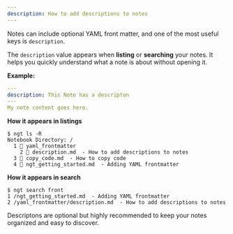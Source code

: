 ```yaml
---
description: How to add descriptions to notes
---
```

Notes can include optional YAML front matter, and one of the most useful keys is `description`.  

The `description` value appears when **listing** or **searching** your notes.  It helps you quickly understand what a note is about without opening it.  
 
**Example:**  
```yaml
---
description: This Note has a descripton
---
My note content goes here.
```
**How it appears in listings**  
```console
$ ngt ls -R
Notebook Directory: /
  1 📁 yaml_frontmatter
    2 📄 description.md  - How to add descriptions to notes
  3 📄 copy_code.md  - How to copy code
  4 📄 ngt_getting_started.md  - Adding YAML frontmatter
```
**How it appears in search**  
```console
$ ngt search front      
1 /ngt_getting_started.md  - Adding YAML frontmatter
2 /yaml_frontmatter/description.md  - How to add descriptions to notes
```
Descriptons are optional but highly recommended to keep your notes organized and easy to discover.  